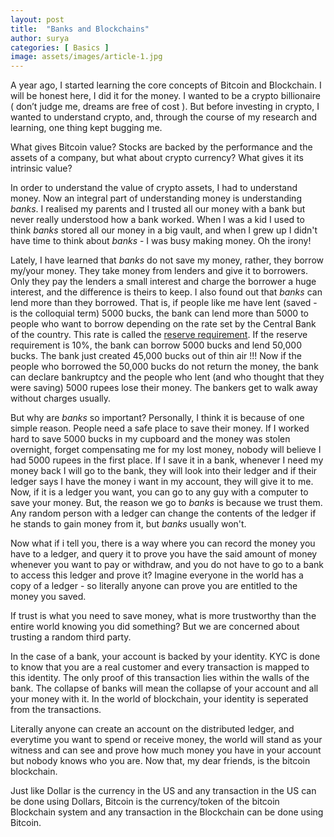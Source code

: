 ```yaml
---
layout: post
title:  "Banks and Blockchains"
author: surya
categories: [ Basics ]
image: assets/images/article-1.jpg
---
```


A year ago, I started learning the core concepts of Bitcoin and Blockchain. I will be honest here, I did it for the money. I wanted to be a crypto billionaire ( don’t judge me, dreams are free of cost ). But before investing in crypto, I wanted to understand crypto, and, through the course of my research and learning, one thing kept bugging me.

What gives Bitcoin value? Stocks are backed by the performance and the assets of a company, but what about crypto currency? What gives it its intrinsic value?

In order to understand the value of crypto assets, I had to understand money. Now an integral part of understanding money is understanding <i>banks</i>. I realised my parents and I trusted all our money with a bank but never really understood how a bank worked. When I was a kid I used to think <i>banks</i> stored all our money in a big vault, and when I grew up I didn't have time to think about <i>banks</i> - I was busy making money. Oh the irony! 

Lately, I have learned that <i>banks</i> do not save my money, rather, they borrow my/your money. They take money from lenders and give it to borrowers. Only they pay the lenders a small interest and charge the borrower a huge interest, and the difference is theirs to keep. I also found out that <i>banks</i> can lend more than they borrowed. That is, if people like me have lent (saved - is the colloquial term) 5000 bucks, the bank can lend more than 5000 to people who want to borrow depending on the rate set by the Central Bank of the country. This rate is called the <a href="https://www.investopedia.com/terms/r/requiredreserves.asp">reserve requirement</a>. If the reserve requirement is 10%, the bank can borrow 5000 bucks and lend 50,000 bucks. The bank just created 45,000 bucks out of thin air !!! Now if the people who borrowed the 50,000 bucks do not return the money, the bank can declare bankruptcy and the people who lent (and who thought that they were saving) 5000 rupees lose their money. The bankers get to walk away without charges usually.

But why are <i>banks</i> so important? Personally, I think it is because of one simple reason. People need a safe place to save their money. If I worked hard to save 5000 bucks in my cupboard and the money was stolen overnight, forget compensating me for my lost money, nobody will believe I had 5000 rupees in the first place. If I save it in a bank, whenever I need my money back I will go to the bank, they will look into their ledger and if their ledger says I have the money i want in my account, they will give it to me. Now, if it is a ledger you want, you can go to any guy with a computer to save your money. But, the reason we go to <i>banks</i> is because we trust them. Any random person with a ledger can change the contents of the ledger if he stands to gain money from it, but <i>banks</i> usually won't. 

Now what if i tell you, there is a way where you can record the money you have to a ledger, and query it to prove you have the said amount of money whenever you want to pay or withdraw, and you do not have to go to a bank to access this ledger and prove it? Imagine everyone in the world has a copy of a ledger - so literally anyone can prove you are entitled to the money you saved.

If trust is what you need to save money, what is more trustworthy than the entire world knowing you did something? But we are concerned about trusting a random third party.

In the case of a bank, your account is backed by your identity. KYC is done to know that you are a real customer and every transaction is mapped to this identity. The only proof of this transaction lies within the walls of the bank. The collapse of banks will mean the collapse of your account and all your money with it. In the world of blockchain, your identity is seperated from the transactions.

Literally anyone can create an account on the distributed ledger, and everytime you want to spend or receive money, the world will stand as your witness and can see and prove how much money you have in your account but nobody knows who you are. Now that, my dear friends, is the bitcoin blockchain.

Just like Dollar is the currency in the US and any transaction in the US can be done using Dollars, Bitcoin is the currency/token of the bitcoin Blockchain system and any transaction in the Blockchain can be done using Bitcoin. 
	